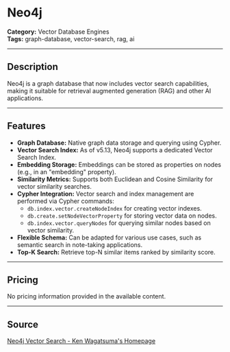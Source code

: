 # Neo4j

**Category:** Vector Database Engines  
**Tags:** graph-database, vector-search, rag, ai

---

## Description
Neo4j is a graph database that now includes vector search capabilities, making it suitable for retrieval augmented generation (RAG) and other AI applications.

---

## Features
- **Graph Database:** Native graph data storage and querying using Cypher.
- **Vector Search Index:** As of v5.13, Neo4j supports a dedicated Vector Search Index.
- **Embedding Storage:** Embeddings can be stored as properties on nodes (e.g., in an "embedding" property).
- **Similarity Metrics:** Supports both Euclidean and Cosine Similarity for vector similarity searches.
- **Cypher Integration:** Vector search and index management are performed via Cypher commands:
  - `db.index.vector.createNodeIndex` for creating vector indexes.
  - `db.create.setNodeVectorProperty` for storing vector data on nodes.
  - `db.index.vector.queryNodes` for querying similar nodes based on vector similarity.
- **Flexible Schema:** Can be adapted for various use cases, such as semantic search in note-taking applications.
- **Top-K Search:** Retrieve top-N similar items ranked by similarity score.

---

## Pricing
No pricing information provided in the available content.

---

## Source
[Neo4j Vector Search - Ken Wagatsuma's Homepage](https://kenwagatsuma.com/blog/neo4j-vector-search)